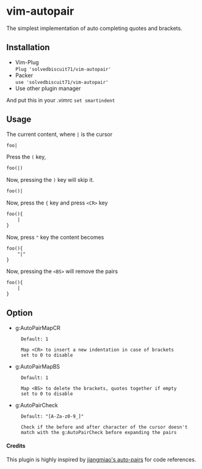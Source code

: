 # vim-autopair

The simplest implementation of auto completing quotes and brackets.

## Installation

- Vim-Plug  
    `Plug 'solvedbiscuit71/vim-autopair'`
- Packer  
    `use 'solvedbiscuit71/vim-autopair'`
- Use other plugin manager

And put this in your .vimrc
`set smartindent`

## Usage

The current content, where `|` is the cursor

```txt
foo|
```

Press the `(` key,

```txt
foo(|)
```

Now, pressing the `)` key will skip it.
```txt
foo()|
```

Now, press the `{` key and press `<CR>` key

```txt
foo(){
    |
}
```

Now, press `"` key the content becomes

```txt
foo(){
    "|"
}
```

Now, pressing the `<BS>` will remove the pairs

```txt
foo(){
    |
}
```

## Option

- g:AutoPairMapCR

        Default: 1
        
        Map <CR> to insert a new indentation in case of brackets
        set to 0 to disable
- g:AutoPairMapBS

        Default: 1
        
        Map <BS> to delete the brackets, quotes together if empty
        set to 0 to disable
- g:AutoPairCheck

        Default: "[A-Za-z0-9_]"

        Check if the before and after character of the cursor doesn't
        match with the g:AutoPairCheck before expanding the pairs
        
#### Credits

This plugin is highly inspired by [jiangmiao's auto-pairs](https://github.com/jiangmiao/auto-pairs) 
for code references.
